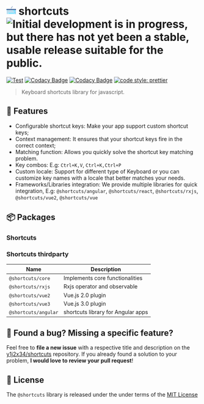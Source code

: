 
# <img src="./logo.png" style="height: 0.9em;"> shortcuts ![Initial development is in progress, but there has not yet been a stable, usable release suitable for the public.](https://www.repostatus.org/badges/latest/wip.svg) 

[![Test](https://github.com/y1j2x34/shortcuts/actions/workflows/runtest.yml/badge.svg)](https://github.com/y1j2x34/shortcuts/actions/workflows/runtest.yml) [![Codacy Badge](https://app.codacy.com/project/badge/Coverage/08bfda65b05c4df8a98e38847eed9712)](https://www.codacy.com/gh/y1j2x34/shortcuts/dashboard?utm_source=github.com&utm_medium=referral&utm_content=y1j2x34/shortcuts&utm_campaign=Badge_Coverage) [![Codacy Badge](https://api.codacy.com/project/badge/Grade/42d93433752e4bc290caa81857498ccc)](https://app.codacy.com/gh/y1j2x34/shortcuts?utm_source=github.com&utm_medium=referral&utm_content=y1j2x34/shortcuts&utm_campaign=Badge_Grade_Settings) [![code style: prettier](https://img.shields.io/badge/code_style-prettier-ff69b4.svg?style=flat-round)](https://github.com/prettier/prettier)

<!-- 
[![Discord](https://img.shields.io/discord/918876455457415229?color=7389d8&label=Discord&logo=discord&logoColor=fff)](https://discord.gg/9xSDF6ak) 
![NPM](https://img.shields.io/npm/l/@shortcuts/core?style=social)
-->

>
> Keyboard shortcuts library for javascript.
>

## :muscle: Features

- Configurable shortcut keys: Make your app support custom shortcut keys;
- Context management: It ensures that your shortcut keys fire in the correct context;
- Matching function: Allows you quickly solve the shortcut key matching problem.
- Key combos: E.g: `Ctrl+K,V`, `Ctrl+K,Ctrl+P`
- Custom locale: Support for different type of Keyboard or you can customize key names with a locale that better matches your needs.
- Frameworks/Libraries integration: We provide multiple libraries for quick integration, E.g: `@shortcuts/angular`, `@shortcuts/react`, `@shortcuts/rxjs`, `@shortcuts/vue2`, `@shortcuts/vue`

## :package: Packages

### Shortcuts 

### Shortcuts thirdparty 
|Name|Description|
|--|--|
|`@shortcuts/core`| Implements core functionalities |
|`@shortcuts/rxjs` | Rxjs operator and observable |
|`@shortcuts/vue2` | Vue.js 2.0 plugin |
|`@shortcuts/vue3` | Vue.js 3.0 plugin |
|`@shortcuts/angular`| shortcuts library for Angular apps|

## :handshake: Found a bug? Missing a specific feature?

Feel free to **file a new issue** with a respective title and description on the [y1j2x34/shortcuts](https://github.com/y1j2x34/shortcuts) repository.
If you already found a solution to your problem, **I would love to review your pull request**!

## :blue_book: License

The `@shortcuts` library is released under the under terms of the [MIT License](./LICENSE)